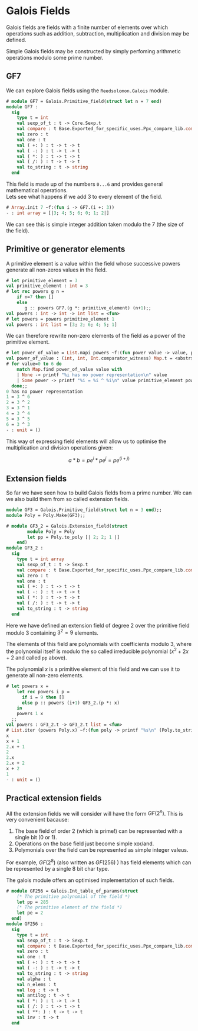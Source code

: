 # Galois Fields 

<!--
```ocaml
open Core
open Reedsolomon
```
-->

Galois fields are fields with a finite number of elements over which operations
such as addition, subtraction, multiplication and division may be defined.

Simple Galois fields may be constructed by simply perfoming arithmetic operations
modulo some prime number.

## GF7

We can explore Galois fields using the `Reedsolomon.Galois` module.

```ocaml
# module GF7 = Galois.Primitive_field(struct let n = 7 end)
module GF7 :
  sig
    type t = int
    val sexp_of_t : t -> Core.Sexp.t
    val compare : t Base.Exported_for_specific_uses.Ppx_compare_lib.compare
    val zero : t
    val one : t
    val ( +: ) : t -> t -> t
    val ( -: ) : t -> t -> t
    val ( *: ) : t -> t -> t
    val ( /: ) : t -> t -> t
    val to_string : t -> string
  end
```

This field is made up of the numbers `0...6` and provides general mathematical operations.  
Lets see what happens if we add 3 to every element of the field.

```ocaml
# Array.init 7 ~f:(fun i -> GF7.(i +: 3))
- : int array = [|3; 4; 5; 6; 0; 1; 2|]
```

We can see this is simple integer addition taken modulo the 7 (the size of the field).

## Primitive or generator elements 

A primitive element is a value within the field whose successive powers
generate all non-zeros values in the field.

```ocaml
# let primitive_element = 3
val primitive_element : int = 3
# let rec powers g n = 
    if n=7 then []
    else 
       g :: powers GF7.(g *: primitive_element) (n+1);;
val powers : int -> int -> int list = <fun>
# let powers = powers primitive_element 1
val powers : int list = [3; 2; 6; 4; 5; 1]
```

We can therefore rewrite non-zero elements of the field as a power of the primitive 
element.

```ocaml
# let power_of_value = List.mapi powers ~f:(fun power value -> value, power + 1) |> Map.of_alist_exn (module Int)
val power_of_value : (int, int, Int.comparator_witness) Map.t = <abstr>
# for value=0 to 6 do
    match Map.find power_of_value value with 
    | None -> printf "%i has no power representation\n" value
    | Some power -> printf "%i = %i ^ %i\n" value primitive_element power
  done;;
0 has no power representation
1 = 3 ^ 6
2 = 3 ^ 2
3 = 3 ^ 1
4 = 3 ^ 4
5 = 3 ^ 5
6 = 3 ^ 3
- : unit = ()
```

This way of expressing field elements will allow us to optimise the multiplication and division
operations given:

$$a * b = pe^i * pe^j = pe^(i+j)$$

## Extension fields

So far we have seen how to build Galois fields from a prime number.  We can we also build them
from so called extension fields.

```ocaml
module GF3 = Galois.Primitive_field(struct let n = 3 end);;
module Poly = Poly.Make(GF3);;
```

```ocaml
# module GF3_2 = Galois.Extension_field(struct 
        module Poly = Poly 
        let pp = Poly.to_poly [| 2; 2; 1 |]
    end)
module GF3_2 :
  sig
    type t = int array
    val sexp_of_t : t -> Sexp.t
    val compare : t Base.Exported_for_specific_uses.Ppx_compare_lib.compare
    val zero : t
    val one : t
    val ( +: ) : t -> t -> t
    val ( -: ) : t -> t -> t
    val ( *: ) : t -> t -> t
    val ( /: ) : t -> t -> t
    val to_string : t -> string
  end
```

Here we have defined an extension field of degree 2 over the primitive field modulo 3 
containing $3^2 = 9$ elements.

The elements of this field are polynomials with coefficients modulo 3, where the polynomial itself
is modulo the so called irreducible polynomial ($x^2 + 2x + 2$ and called `pp` above).

The polynomial $x$ is a primitive element of this field and we can use it to generate all non-zero
elements.

```ocaml
# let powers x = 
    let rec powers i p = 
      if i = 9 then [] 
      else p :: powers (i+1) GF3_2.(p *: x)
    in
    powers 1 x
  ;;
val powers : GF3_2.t -> GF3_2.t list = <fun>
# List.iter (powers Poly.x) ~f:(fun poly -> printf "%s\n" (Poly.to_string poly));;
x
x + 1
2.x + 1
2
2.x
2.x + 2
x + 2
1
- : unit = ()
```

## Practical extension fields

All the extension fields we will consider will have the form $GF(2^n)$.  This 
is very convenient bacause:

1. The base field of order 2 (which is prime!) can be represented with a single bit (0 or 1).
2. Operations on the base field just become simple xor/and.
3. Polymonials over the field can be represented as simple integer valeus.

For example, $GF(2^8)$ (also written as $GF(256)$ ) has field elements which can
be represented by a single 8 bit char type.

The galois module offers an optimised implementation of such fields.

```ocaml
# module GF256 = Galois.Int_table_of_params(struct 
    (* The primitive polynomial of the field *)
    let pp = 285
    (* The primitive element of the field *)
    let pe = 2 
  end)
module GF256 :
  sig
    type t = int
    val sexp_of_t : t -> Sexp.t
    val compare : t Base.Exported_for_specific_uses.Ppx_compare_lib.compare
    val zero : t
    val one : t
    val ( +: ) : t -> t -> t
    val ( -: ) : t -> t -> t
    val to_string : t -> string
    val alpha : t
    val n_elems : t
    val log : t -> t
    val antilog : t -> t
    val ( *: ) : t -> t -> t
    val ( /: ) : t -> t -> t
    val ( **: ) : t -> t -> t
    val inv : t -> t
  end
```
